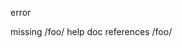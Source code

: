 <!-- c3f34d45c4b629a97fa20ae4ebb60458 -->
<!--
/foo/
/foo
-->

error

missing /foo/
help doc references /foo/

